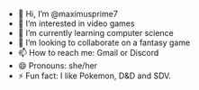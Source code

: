 - 👋 Hi, I’m @maximusprime7
- 👀 I’m interested in video games
- 🌱 I’m currently learning computer science
- 💞️ I’m looking to collaborate on a fantasy game
- 📫 How to reach me: Gmail or Discord
- 😄 Pronouns: she/her
- ⚡ Fun fact: I like Pokemon, D&D and SDV.

<!---
maximusprime7/maximusprime7 is a ✨ special ✨ repository because its `README.md` (this file) appears on your GitHub profile.
You can click the Preview link to take a look at your changes.
--->
